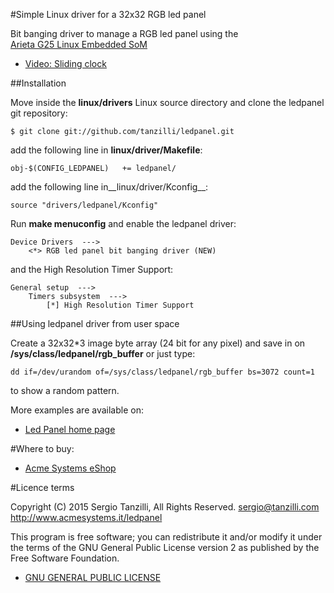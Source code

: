 #Simple Linux driver for a 32x32 RGB led panel

Bit banging driver to manage a RGB led panel using the  
[Arieta G25 Linux Embedded SoM](http://www.acmesystems.it/arietta)

* [Video: Sliding clock](http://www.youtube.com/embed/Qszwey7jYl4)

##Installation

Move inside the __linux/drivers__ Linux source directory 
and clone the ledpanel git repository:

	$ git clone git://github.com/tanzilli/ledpanel.git

add the following line in __linux/driver/Makefile__:

	obj-$(CONFIG_LEDPANEL)   += ledpanel/

add the following line in__linux/driver/Kconfig__:

	source "drivers/ledpanel/Kconfig"

Run __make menuconfig__ and enable the ledpanel driver:

	Device Drivers  --->
		<*> RGB led panel bit banging driver (NEW) 

and the High Resolution Timer Support:

	General setup  --->
		Timers subsystem  --->
			[*] High Resolution Timer Support  

##Using ledpanel driver from user space

Create a 32x32*3 image byte array (24 bit for any pixel) and save in
on __/sys/class/ledpanel/rgb_buffer__ or just type:

	dd if=/dev/urandom of=/sys/class/ledpanel/rgb_buffer bs=3072 count=1

to show a random pattern.

More examples are available on:

* [Led Panel home page](http://www.acmesystems.it/ledpanel)



#Where to buy:

* [Acme Systems eShop](http://www.acmesystems.it/catalog_arietta)

#Licence terms

Copyright (C) 2015 Sergio Tanzilli, All Rights Reserved.
sergio@tanzilli.com 
http://www.acmesystems.it/ledpanel 

This program is free software; you can redistribute it and/or modify
it under the terms of the GNU General Public License version 2 as
published by the Free Software Foundation.

* [GNU GENERAL PUBLIC LICENSE](./LICENSE)

